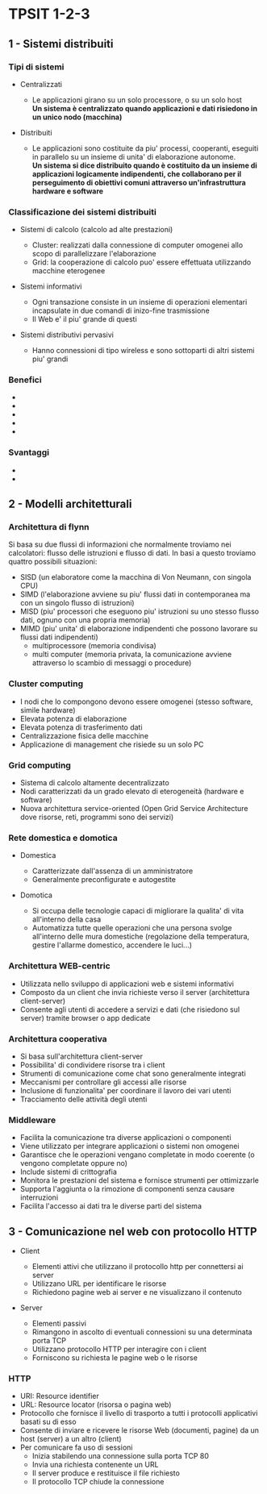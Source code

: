 # TPSIT 1-2-3

## 1 - Sistemi distribuiti

### Tipi di sistemi

- Centralizzati
  - Le applicazioni girano su un solo processore, o su un solo host\
  **Un sistema è centralizzato quando applicazioni e dati risiedono in un unico nodo (macchina)**

- Distribuiti
  - Le applicazioni sono costituite da piu' processi, cooperanti, eseguiti in parallelo su un insieme di unita' di 
  elaborazione autonome.\
  **Un sistema si dice distribuito quando è costituito da un insieme di applicazioni logicamente indipendenti, che
  collaborano per il perseguimento di obiettivi comuni attraverso un'infrastruttura hardware e software**

### Classificazione dei sistemi distribuiti
- Sistemi di calcolo (calcolo ad alte prestazioni)
  - Cluster: realizzati dalla connessione di computer omogenei allo scopo di parallelizzare l'elaborazione
  - Grid: la cooperazione di calcolo puo' essere effettuata utilizzando macchine eterogenee

- Sistemi informativi
  - Ogni transazione consiste in un insieme di operazioni elementari incapsulate in due comandi
  di inizo-fine trasmissione
  - Il Web e' il piu' grande di questi

- Sistemi distributivi pervasivi
  - Hanno connessioni di tipo wireless e sono sottoparti di altri sistemi piu' grandi

### Benefici
- 
- 
- 
- 
- 

### Svantaggi
-
-


## 2 - Modelli architetturali

### Architettura di flynn
Si basa su due flussi di informazioni che normalmente troviamo nei calcolatori: flusso delle istruzioni e flusso di dati.
In basi a questo troviamo quattro possibili situazioni:
- SISD (un elaboratore come la macchina di Von Neumann, con singola CPU)
- SIMD (l'elaborazione avviene su piu' flussi dati in contemporanea ma con un singolo flusso di istruzioni)
- MISD (piu' processori che eseguono piu' istruzioni su uno stesso flusso dati, ognuno con una propria memoria)
- MIMD (piu' unita' di elaborazione indipendenti che possono lavorare su flussi dati indipendenti)
  - multiprocessore (memoria condivisa)
  - multi computer (memoria privata, la comunicazione avviene attraverso lo scambio di messaggi o procedure)

### Cluster computing
- I nodi che lo compongono devono essere omogenei (stesso software, simile hardware)
- Elevata potenza di elaborazione
- Elevata potenza di trasferimento dati
- Centralizzazione fisica delle macchine
- Applicazione di management che risiede su un solo PC

### Grid computing
- Sistema di calcolo altamente decentralizzato
- Nodi caratterizzati da un grado elevato di eterogeneità (hardware e software)
- Nuova architettura service-oriented (Open Grid Service Architecture dove risorse, reti, programmi sono dei servizi)

### Rete domestica e domotica
- Domestica
  - Caratterizzate dall'assenza di un amministratore
  - Generalmente preconfigurate e autogestite
  
- Domotica
  - Si occupa delle tecnologie capaci di migliorare la qualita' di vita all'interno della casa
  - Automatizza tutte quelle operazioni che una persona svolge all'interno delle mura domestiche
  (regolazione della temperatura, gestire l'allarme domestico, accendere le luci...)

### Architettura WEB-centric
- Utilizzata nello sviluppo di applicazioni web e sistemi informativi
- Composto da un client che invia richieste verso il server (architettura client-server)
- Consente agli utenti di accedere a servizi e dati (che risiedono sul server) tramite browser o app dedicate

### Architettura cooperativa
- Si basa sull'architettura client-server
- Possibilita' di condividere risorse tra i client
- Strumenti di comunicazione come chat sono generalmente integrati
- Meccanismi per controllare gli accessi alle risorse
- Inclusione di funzionalita' per coordinare il lavoro dei vari utenti
- Tracciamento delle attività degli utenti

### Middleware
- Facilita la comunicazione tra diverse applicazioni o componenti
- Viene utilizzato per integrare applicazioni o sistemi non omogenei
- Garantisce che le operazioni vengano completate in modo coerente (o vengono completate oppure no)
- Include sistemi di crittografia
- Monitora le prestazioni del sistema e fornisce strumenti per ottimizzarle
- Supporta l'aggiunta o la rimozione di componenti senza causare interruzioni
- Facilita l'accesso ai dati tra le diverse parti del sistema


## 3 - Comunicazione nel web con protocollo HTTP
- Client
  - Elementi attivi che utilizzano il protocollo http per connettersi ai server
  - Utilizzano URL per identificare le risorse
  - Richiedono pagine web ai server e ne visualizzano il contenuto

- Server
  - Elementi passivi
  - Rimangono in ascolto di eventuali connessioni su una determinata porta TCP
  - Utilizzano protocollo HTTP per interagire con i client
  - Forniscono su richiesta le pagine web o le risorse

### HTTP
- URI: Resource identifier
- URL: Resource locator (risorsa o pagina web)
- Protocollo che fornisce il livello di trasporto a tutti i protocolli applicativi basati su di esso
- Consente di inviare e ricevere le risorse Web (documenti, pagine) da un host (server) a un altro (client)
- Per comunicare fa uso di sessioni
  - Inizia stabilendo una connessione sulla porta TCP 80
  - Invia una richiesta contenente un URL
  - Il server produce e restituisce il file richiesto
  - Il protocollo TCP chiude la connessione















